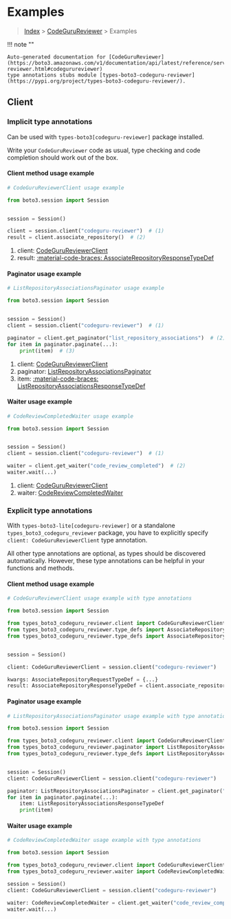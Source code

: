 # Examples

> [Index](../README.md) > [CodeGuruReviewer](./README.md) > Examples

!!! note ""

    Auto-generated documentation for [CodeGuruReviewer](https://boto3.amazonaws.com/v1/documentation/api/latest/reference/services/codeguru-reviewer.html#codegurureviewer)
    type annotations stubs module [types-boto3-codeguru-reviewer](https://pypi.org/project/types-boto3-codeguru-reviewer/).

## Client

### Implicit type annotations

Can be used with `types-boto3[codeguru-reviewer]` package installed.

Write your `CodeGuruReviewer` code as usual,
type checking and code completion should work out of the box.


#### Client method usage example

```python
# CodeGuruReviewerClient usage example

from boto3.session import Session


session = Session()

client = session.client("codeguru-reviewer")  # (1)
result = client.associate_repository()  # (2)
```

1. client: [CodeGuruReviewerClient](./client.md)
2. result: [:material-code-braces: AssociateRepositoryResponseTypeDef](./type_defs.md#associaterepositoryresponsetypedef)



#### Paginator usage example

```python
# ListRepositoryAssociationsPaginator usage example

from boto3.session import Session


session = Session()
client = session.client("codeguru-reviewer")  # (1)

paginator = client.get_paginator("list_repository_associations")  # (2)
for item in paginator.paginate(...):
    print(item)  # (3)
```

1. client: [CodeGuruReviewerClient](./client.md)
2. paginator: [ListRepositoryAssociationsPaginator](./paginators.md#listrepositoryassociationspaginator)
3. item: [:material-code-braces: ListRepositoryAssociationsResponseTypeDef](./type_defs.md#listrepositoryassociationsresponsetypedef)



#### Waiter usage example

```python
# CodeReviewCompletedWaiter usage example

from boto3.session import Session


session = Session()
client = session.client("codeguru-reviewer")  # (1)

waiter = client.get_waiter("code_review_completed")  # (2)
waiter.wait(...)
```

1. client: [CodeGuruReviewerClient](./client.md)
2. waiter: [CodeReviewCompletedWaiter](./waiters.md#codereviewcompletedwaiter)


### Explicit type annotations

With `types-boto3-lite[codeguru-reviewer]`
or a standalone `types_boto3_codeguru_reviewer` package, you have to explicitly specify `client: CodeGuruReviewerClient` type annotation.

All other type annotations are optional, as types should be discovered automatically.
However, these type annotations can be helpful in your functions and methods.


#### Client method usage example

```python
# CodeGuruReviewerClient usage example with type annotations

from boto3.session import Session

from types_boto3_codeguru_reviewer.client import CodeGuruReviewerClient
from types_boto3_codeguru_reviewer.type_defs import AssociateRepositoryResponseTypeDef
from types_boto3_codeguru_reviewer.type_defs import AssociateRepositoryRequestTypeDef


session = Session()

client: CodeGuruReviewerClient = session.client("codeguru-reviewer")

kwargs: AssociateRepositoryRequestTypeDef = {...}
result: AssociateRepositoryResponseTypeDef = client.associate_repository(**kwargs)
```



#### Paginator usage example

```python
# ListRepositoryAssociationsPaginator usage example with type annotations

from boto3.session import Session

from types_boto3_codeguru_reviewer.client import CodeGuruReviewerClient
from types_boto3_codeguru_reviewer.paginator import ListRepositoryAssociationsPaginator
from types_boto3_codeguru_reviewer.type_defs import ListRepositoryAssociationsResponseTypeDef


session = Session()
client: CodeGuruReviewerClient = session.client("codeguru-reviewer")

paginator: ListRepositoryAssociationsPaginator = client.get_paginator("list_repository_associations")
for item in paginator.paginate(...):
    item: ListRepositoryAssociationsResponseTypeDef
    print(item)
```



#### Waiter usage example

```python
# CodeReviewCompletedWaiter usage example with type annotations

from boto3.session import Session

from types_boto3_codeguru_reviewer.client import CodeGuruReviewerClient
from types_boto3_codeguru_reviewer.waiter import CodeReviewCompletedWaiter

session = Session()
client: CodeGuruReviewerClient = session.client("codeguru-reviewer")

waiter: CodeReviewCompletedWaiter = client.get_waiter("code_review_completed")
waiter.wait(...)
```


